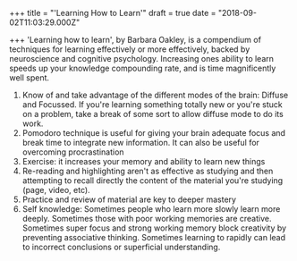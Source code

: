 
+++
title = "'Learning How to Learn'"
draft = true
date = "2018-09-02T11:03:29.000Z"

+++
'Learning how to learn', by Barbara Oakley, is a compendium of techniques for
learning effectively or more effectively, backed by neuroscience and cognitive
psychology. Increasing ones ability to learn speeds up your knowledge
compounding rate, and is time magnificently well spent.

 1. Know of and take advantage of the different modes of the brain: Diffuse and
    Focussed. If you're learning something totally new or you're stuck on a
    problem, take a break of some sort to allow diffuse mode to do its work.
 2. Pomodoro  technique is useful for giving your brain adequate focus and break
    time to integrate new information. It can also be useful for overcoming
    procrastination
 3. Exercise: it increases your memory and ability to learn new things
 4. Re-reading and highlighting aren't as effective as studying and then
    attempting to recall  directly the content of the material you're studying
    (page, video, etc).
 5. Practice and review  of material are key to deeper mastery
 6. Self knowledge: Sometimes people who learn more slowly learn more deeply.
    Sometimes those with poor working memories are creative. Sometimes super
    focus and strong working memory block creativity by preventing associative
    thinking. Sometimes learning to rapidly can lead to incorrect conclusions or
    superficial understanding.
